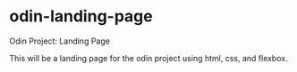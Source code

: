 # odin-landing-page
Odin Project: Landing Page

This will be a landing page for the odin project using html, css, and flexbox.
